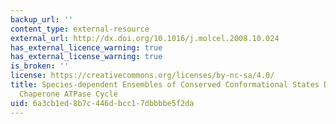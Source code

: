 ```yaml
---
backup_url: ''
content_type: external-resource
external_url: http://dx.doi.org/10.1016/j.molcel.2008.10.024
has_external_licence_warning: true
has_external_license_warning: true
is_broken: ''
license: https://creativecommons.org/licenses/by-nc-sa/4.0/
title: Species-dependent Ensembles of Conserved Conformational States Define the Hsp90
  Chaperone ATPase Cycle
uid: 6a3cb1ed-8b7c-446d-bcc1-7dbbbbe5f2da
---
```

